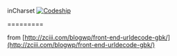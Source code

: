 inCharset [![Codeship](https://www.codeship.io/projects/2f2959e0-4462-0131-b090-028493a8b6f3/status)](https://www.codeship.io/projects/10770)

=========

from [http://zciii.com/blogwp/front-end-urldecode-gbk/](http://zciii.com/blogwp/front-end-urldecode-gbk/)
